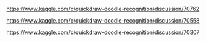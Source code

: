 https://www.kaggle.com/c/quickdraw-doodle-recognition/discussion/70762

https://www.kaggle.com/c/quickdraw-doodle-recognition/discussion/70558

https://www.kaggle.com/c/quickdraw-doodle-recognition/discussion/70307